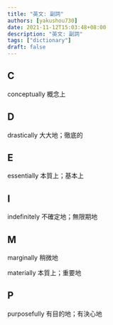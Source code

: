```yaml
---
title: "英文: 副詞"
authors: [yakushou730]
date: 2021-11-12T15:03:48+08:00
description: "英文: 副詞"
tags: ["dictionary"]
draft: false
---
```


## C
conceptually 概念上

## D
drastically 大大地；徹底的

## E
essentially 本質上；基本上

## I
indefinitely 不確定地；無限期地

## M
marginally 稍微地

materially 本質上；重要地

## P
purposefully 有目的地；有決心地
